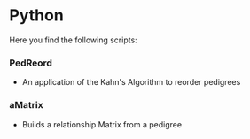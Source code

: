 # Python
Here you find the following scripts:

### PedReord
  * An application of the Kahn's Algorithm to reorder pedigrees

### aMatrix
  * Builds a relationship Matrix from a pedigree
